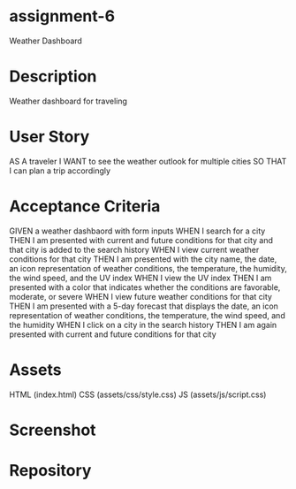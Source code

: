 # assignment-6
Weather Dashboard

# Description
Weather dashboard for traveling

# User Story
AS A traveler
I WANT to see the weather outlook for multiple cities
SO THAT I can plan a trip accordingly

# Acceptance Criteria
GIVEN a weather dashbaord with form inputs
WHEN I search for a city
THEN I am presented with current and future conditions for that city and that city is added to the search history
WHEN I view current weather conditions for that city
THEN I am presented with the city name, the date, an icon representation of weather conditions, the temperature, the humidity, the wind speed, and the UV index
WHEN I view the UV index
THEN I am presented with a color that indicates whether the conditions are favorable, moderate, or severe
WHEN I view future weather conditions for that city
THEN I am presented with a 5-day forecast that displays the date, an icon representation of weather conditions, the temperature, the wind speed, and the humidity
WHEN I click on a city in the search history
THEN I am again presented with current and future conditions for that city

# Assets
HTML (index.html)
CSS (assets/css/style.css)
JS (assets/js/script.css)

# Screenshot

# Repository
